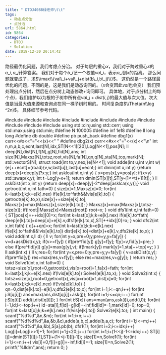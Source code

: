 ```yaml
---
title: " DTOJ4088绿老师\t\t"
tags:
  - 动态点分治
  - 点分治
url: 5864.html
id: 5864
categories:
  - DTOJ
  - Solution
date: 2018-12-30 20:14:42
---
```


路径最优化问题，我们考虑点分治。 对于每层的重心$x$，我们对于跨过重心$x$的$a\_i,a\_j$计算答案。 我们对于每个$b\_i$记一个权值$val\_i$，表示$a\_i$到$x$的距离。 那么问题就变成了，求$\\max\\{val\_i+val\_j+dist(b\_i,b\_j)\\}$。 这仍然是一个路径最优化的问题，不同的是，这是我们是动态询问的。（$x$会变因此$val$也会变） 我们预处理出点分树，然后在点分树上动态修改+询问即可。 具体地，对于点分树上的每个点$i$，我们维护以$i$为根的子树中所有点$val\_j+dist(i,j)$的最大值与次大值。次大值是当最大值来源和查询点在同一棵子树时用的。 时间复杂度$\\Theta(n\\log ^2n)$。 具体细节参考代码。

#include<iostream>
#include<cstdio>
#include<cstdlib>
#include<cmath>
#include<cstring>
#include<string>
#include<algorithm>
#include<queue>
#include<vector>
#include<set>
#include<map>
using std::cin;using std::cerr;
using std::max;using std::min;
#define N 100005
#define inf 1e18
#define ll long long
#define db double
#define pb push_back
#define dbg1(x) cerr<<#x<<"="<<(x)<<" "
#define dbg2(x) cerr<<#x<<"="<<(x)<<"\\n"
int n,m,a,b,c,ecnt,last\[N\],idx,ST\[N<<1\]\[20\],Log\[N<<1\],pos\[N\];
ll deep\[N\],dist\[N\],f\[N\],g\[N\],fid\[N\],ans;
int size\[N\],Maxsz\[N\],totsz,root,vis\[N\],fa\[N\],qn,q\[N\],sta\[N\],top,mark\[N\];
std::vector<int>S\[N\];
struct road{int to,v,nex;}e\[N<<1\];
void adde(int u,int v,int w) {e\[++ecnt\]=(road){v,w,last\[u\]},last\[u\]=ecnt;}
int dmin(int x,int y) {return deep\[x\]<deep\[y\]?x:y;}
int asklca(int x,int y)
{
	x=pos\[x\],y=pos\[y\];
	if(x>y) std::swap(x,y);
	int t=Log\[y-x+1\];
	return dmin(ST\[x\]\[t\],ST\[y-(1<<t)+1\]\[t\]);
}
ll askDist(int x,int y) {return deep\[x\]+deep\[y\]-2*deep\[asklca(x,y)\];}
void getroot(int x,int fath=0)
{
	size\[x\]=1,Maxsz\[x\]=0;
	for(int k=last\[x\];k;k=e\[k\].nex)
		if(e\[k\].to^fath&&!vis\[e\[k\].to\])
		{
			getroot(e\[k\].to,x),size\[x\]+=size\[e\[k\].to\];
			Maxsz\[x\]=max(Maxsz\[x\],size\[e\[k\].to\]);
		}
	Maxsz\[x\]=max(Maxsz\[x\],totsz-size\[x\]);
	if(!root||Maxsz\[x\]<Maxsz\[root\]) root=x;
}
void dfs1(int x,int fath=0)
{
	ST\[pos\[x\]=++idx\]\[0\]=x;
	for(int k=last\[x\];k;k=e\[k\].nex)
		if(e\[k\].to^fath) deep\[e\[k\].to\]=deep\[x\]+e\[k\].v,dfs1(e\[k\].to,x),ST\[++idx\]\[0\]=x;
}
void dfs2(int x,int fath)
{
	q\[++qn\]=x;
	for(int k=last\[x\];k;k=e\[k\].nex)
		if(e\[k\].to^fath&&!vis\[e\[k\].to\]) dist\[e\[k\].to\]=dist\[x\]+e\[k\].v,dfs2(e\[k\].to,x);
}
void add(int x,ll d)
{
	ll v;
	for(int y=x,pre=0;y;pre=y,y=fa\[y\])
	{
		v=d+askDist(x,y);
		if(v>=f\[y\])
		{
			if(pre^fid\[y\]) g\[y\]=f\[y\];
			f\[y\]=v,fid\[y\]=pre;
		}
		else if(pre^fid\[y\]) g\[y\]=max(g\[y\],v);
		if(!mark\[y\]) mark\[y\]=1,sta\[++top\]=y;
	}
}
ll ask(int x)
{
	ll v,res=0;
	for(int y=x,pre=0;y;pre=y,y=fa\[y\])
	{
		v=askDist(x,y);
		if(pre^fid\[y\]) res=max(res,v+f\[y\]);
		else res=max(res,v+g\[y\]);
	}
	return res;
}
void Solve1(int x,int fath=0)
{
	totsz=size\[x\],root=0,getroot(x),vis\[x=root\]=1,fa\[x\]=fath;
	for(int k=last\[x\];k;k=e\[k\].nex) if(!vis\[e\[k\].to\]) Solve1(e\[k\].to,x);
}
void Solve2(int x)
{
	totsz=size\[x\],root=0,getroot(x),vis\[x=root\]=1,dist\[x\]=0;
	for(int k=last\[x\];k;k=e\[k\].nex)
		if(!vis\[e\[k\].to\])
		{
			qn=0,dist\[e\[k\].to\]=e\[k\].v,dfs2(e\[k\].to,x);
			for(int i=1;i<=qn;i++) for(int j:S\[q\[i\]\]) ans=max(ans,dist\[q\[i\]\]+ask(j));
			for(int i=1;i<=qn;i++) for(int j:S\[q\[i\]\]) add(j,dist\[q\[i\]\]);
		}
	for(int i:S\[x\]) ans=max(ans,ask(i)),add(i,0);
	for(int i=1,id;i<=top;i++) id=sta\[i\],f\[id\]=g\[id\]=-inf,fid\[id\]=-1,mark\[id\]=0;
	top=0;
	for(int k=last\[x\];k;k=e\[k\].nex) if(!vis\[e\[k\].to\]) Solve2(e\[k\].to);
}
int main()
{
	scanf("%d%d",&n,&m);
	for(int i=1;i<n;i++) scanf("%d%d%d",&a,&b,&c),adde(a,b,c),adde(b,a,c);
	for(int i=1;i<=m;i++) scanf("%d%d",&a,&b),S\[a\].pb(b);
	dfs1(1);
	for(int i=2;i<=idx;i++) Log\[i\]=Log\[i>>1\]+1;
	for(int j=1;j<20;j++)
		for(int i=1;i+(1<<j)-1<=idx;i++) ST\[i\]\[j\]=dmin(ST\[i\]\[j-1\],ST\[i+(1<<j-1)\]\[j-1\]);
	size\[1\]=n,Solve1(1);
	for(int i=1;i<=n;i++) vis\[i\]=0,f\[i\]=g\[i\]=-inf,fid\[i\]=-1;
	size\[1\]=n,Solve2(1);
	printf("%lld\\n",ans);
	return 0;
}